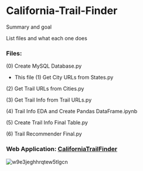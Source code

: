 # California-Trail-Finder

Summary and goal

List files and what each one does


### Files:
(0) Create MySQL Database.py
- This file 
(1) Get City URLs from States.py

(2) Get Trail URLs from Cities.py

(3) Get Trail Info from Trail URLs.py

(4) Trail Info EDA and Create Pandas DataFrame.ipynb

(5) Create Trail Info Final Table.py

(6) Trail Recommender Final.py




### Web Application: [CaliforniaTrailFinder](http://50.18.56.244/index)

![w9e3jeghhrqtew5tlgcn](https://user-images.githubusercontent.com/41403941/96290086-e8337a00-0f9a-11eb-8e76-e0dfcb28ae84.jpg)
